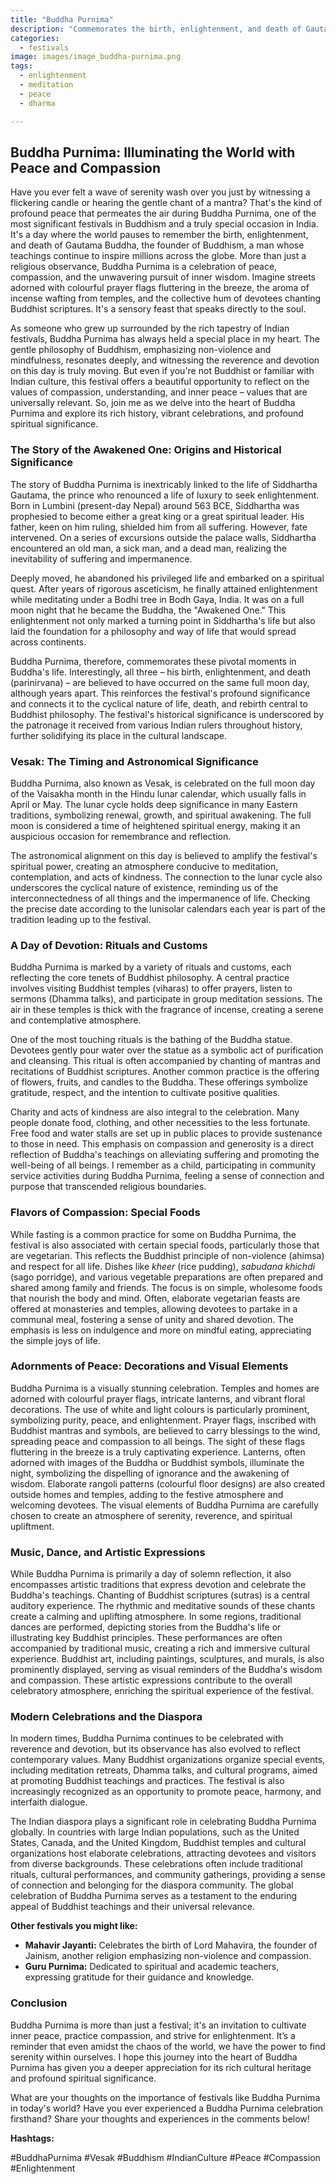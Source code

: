 ```yaml
---
title: "Buddha Purnima"
description: "Commemorates the birth, enlightenment, and death of Gautama Buddha, the founder of Buddhism."
categories:
  - festivals
image: images/image_buddha-purnima.png
tags:
  - enlightenment
  - meditation
  - peace
  - dharma

---
```


## Buddha Purnima: Illuminating the World with Peace and Compassion

Have you ever felt a wave of serenity wash over you just by witnessing a flickering candle or hearing the gentle chant of a mantra? That's the kind of profound peace that permeates the air during Buddha Purnima, one of the most significant festivals in Buddhism and a truly special occasion in India. It's a day where the world pauses to remember the birth, enlightenment, and death of Gautama Buddha, the founder of Buddhism, a man whose teachings continue to inspire millions across the globe. More than just a religious observance, Buddha Purnima is a celebration of peace, compassion, and the unwavering pursuit of inner wisdom. Imagine streets adorned with colourful prayer flags fluttering in the breeze, the aroma of incense wafting from temples, and the collective hum of devotees chanting Buddhist scriptures. It's a sensory feast that speaks directly to the soul.

As someone who grew up surrounded by the rich tapestry of Indian festivals, Buddha Purnima has always held a special place in my heart. The gentle philosophy of Buddhism, emphasizing non-violence and mindfulness, resonates deeply, and witnessing the reverence and devotion on this day is truly moving. But even if you're not Buddhist or familiar with Indian culture, this festival offers a beautiful opportunity to reflect on the values of compassion, understanding, and inner peace – values that are universally relevant. So, join me as we delve into the heart of Buddha Purnima and explore its rich history, vibrant celebrations, and profound spiritual significance.

### The Story of the Awakened One: Origins and Historical Significance

The story of Buddha Purnima is inextricably linked to the life of Siddhartha Gautama, the prince who renounced a life of luxury to seek enlightenment. Born in Lumbini (present-day Nepal) around 563 BCE, Siddhartha was prophesied to become either a great king or a great spiritual leader. His father, keen on him ruling, shielded him from all suffering. However, fate intervened. On a series of excursions outside the palace walls, Siddhartha encountered an old man, a sick man, and a dead man, realizing the inevitability of suffering and impermanence.

Deeply moved, he abandoned his privileged life and embarked on a spiritual quest. After years of rigorous asceticism, he finally attained enlightenment while meditating under a Bodhi tree in Bodh Gaya, India. It was on a full moon night that he became the Buddha, the "Awakened One." This enlightenment not only marked a turning point in Siddhartha's life but also laid the foundation for a philosophy and way of life that would spread across continents.

Buddha Purnima, therefore, commemorates these pivotal moments in Buddha's life. Interestingly, all three – his birth, enlightenment, and death (parinirvana) – are believed to have occurred on the same full moon day, although years apart. This reinforces the festival's profound significance and connects it to the cyclical nature of life, death, and rebirth central to Buddhist philosophy. The festival's historical significance is underscored by the patronage it received from various Indian rulers throughout history, further solidifying its place in the cultural landscape.

### Vesak: The Timing and Astronomical Significance

Buddha Purnima, also known as Vesak, is celebrated on the full moon day of the Vaisakha month in the Hindu lunar calendar, which usually falls in April or May. The lunar cycle holds deep significance in many Eastern traditions, symbolizing renewal, growth, and spiritual awakening. The full moon is considered a time of heightened spiritual energy, making it an auspicious occasion for remembrance and reflection.

The astronomical alignment on this day is believed to amplify the festival's spiritual power, creating an atmosphere conducive to meditation, contemplation, and acts of kindness. The connection to the lunar cycle also underscores the cyclical nature of existence, reminding us of the interconnectedness of all things and the impermanence of life. Checking the precise date according to the lunisolar calendars each year is part of the tradition leading up to the festival.

### A Day of Devotion: Rituals and Customs

Buddha Purnima is marked by a variety of rituals and customs, each reflecting the core tenets of Buddhist philosophy. A central practice involves visiting Buddhist temples (viharas) to offer prayers, listen to sermons (Dhamma talks), and participate in group meditation sessions. The air in these temples is thick with the fragrance of incense, creating a serene and contemplative atmosphere.

One of the most touching rituals is the bathing of the Buddha statue. Devotees gently pour water over the statue as a symbolic act of purification and cleansing. This ritual is often accompanied by chanting of mantras and recitations of Buddhist scriptures. Another common practice is the offering of flowers, fruits, and candles to the Buddha. These offerings symbolize gratitude, respect, and the intention to cultivate positive qualities.

Charity and acts of kindness are also integral to the celebration. Many people donate food, clothing, and other necessities to the less fortunate. Free food and water stalls are set up in public places to provide sustenance to those in need. This emphasis on compassion and generosity is a direct reflection of Buddha's teachings on alleviating suffering and promoting the well-being of all beings. I remember as a child, participating in community service activities during Buddha Purnima, feeling a sense of connection and purpose that transcended religious boundaries.

### Flavors of Compassion: Special Foods

While fasting is a common practice for some on Buddha Purnima, the festival is also associated with certain special foods, particularly those that are vegetarian. This reflects the Buddhist principle of non-violence (ahimsa) and respect for all life. Dishes like *kheer* (rice pudding), *sabudana khichdi* (sago porridge), and various vegetable preparations are often prepared and shared among family and friends. The focus is on simple, wholesome foods that nourish the body and mind. Often, elaborate vegetarian feasts are offered at monasteries and temples, allowing devotees to partake in a communal meal, fostering a sense of unity and shared devotion. The emphasis is less on indulgence and more on mindful eating, appreciating the simple joys of life.

### Adornments of Peace: Decorations and Visual Elements

Buddha Purnima is a visually stunning celebration. Temples and homes are adorned with colourful prayer flags, intricate lanterns, and vibrant floral decorations. The use of white and light colours is particularly prominent, symbolizing purity, peace, and enlightenment. Prayer flags, inscribed with Buddhist mantras and symbols, are believed to carry blessings to the wind, spreading peace and compassion to all beings. The sight of these flags fluttering in the breeze is a truly captivating experience. Lanterns, often adorned with images of the Buddha or Buddhist symbols, illuminate the night, symbolizing the dispelling of ignorance and the awakening of wisdom. Elaborate rangoli patterns (colourful floor designs) are also created outside homes and temples, adding to the festive atmosphere and welcoming devotees. The visual elements of Buddha Purnima are carefully chosen to create an atmosphere of serenity, reverence, and spiritual upliftment.

### Music, Dance, and Artistic Expressions

While Buddha Purnima is primarily a day of solemn reflection, it also encompasses artistic traditions that express devotion and celebrate the Buddha's teachings. Chanting of Buddhist scriptures (sutras) is a central auditory experience. The rhythmic and meditative sounds of these chants create a calming and uplifting atmosphere. In some regions, traditional dances are performed, depicting stories from the Buddha's life or illustrating key Buddhist principles. These performances are often accompanied by traditional music, creating a rich and immersive cultural experience. Buddhist art, including paintings, sculptures, and murals, is also prominently displayed, serving as visual reminders of the Buddha's wisdom and compassion. These artistic expressions contribute to the overall celebratory atmosphere, enriching the spiritual experience of the festival.

### Modern Celebrations and the Diaspora

In modern times, Buddha Purnima continues to be celebrated with reverence and devotion, but its observance has also evolved to reflect contemporary values. Many Buddhist organizations organize special events, including meditation retreats, Dhamma talks, and cultural programs, aimed at promoting Buddhist teachings and practices. The festival is also increasingly recognized as an opportunity to promote peace, harmony, and interfaith dialogue.

The Indian diaspora plays a significant role in celebrating Buddha Purnima globally. In countries with large Indian populations, such as the United States, Canada, and the United Kingdom, Buddhist temples and cultural organizations host elaborate celebrations, attracting devotees and visitors from diverse backgrounds. These celebrations often include traditional rituals, cultural performances, and community gatherings, providing a sense of connection and belonging for the diaspora community. The global celebration of Buddha Purnima serves as a testament to the enduring appeal of Buddhist teachings and their universal relevance.

**Other festivals you might like:**

*   **Mahavir Jayanti:** Celebrates the birth of Lord Mahavira, the founder of Jainism, another religion emphasizing non-violence and compassion.
*   **Guru Purnima:** Dedicated to spiritual and academic teachers, expressing gratitude for their guidance and knowledge.

### Conclusion

Buddha Purnima is more than just a festival; it's an invitation to cultivate inner peace, practice compassion, and strive for enlightenment. It’s a reminder that even amidst the chaos of the world, we have the power to find serenity within ourselves. I hope this journey into the heart of Buddha Purnima has given you a deeper appreciation for its rich cultural heritage and profound spiritual significance.

What are your thoughts on the importance of festivals like Buddha Purnima in today's world? Have you ever experienced a Buddha Purnima celebration firsthand? Share your thoughts and experiences in the comments below!

**Hashtags:**

#BuddhaPurnima #Vesak #Buddhism #IndianCulture #Peace #Compassion #Enlightenment

